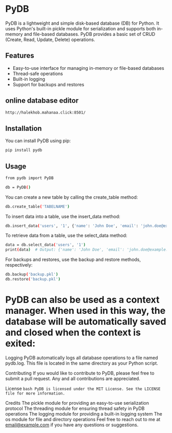 # PyDB

PyDB is a lightweight and simple disk-based database (DB) for Python. It uses Python's built-in pickle module for serialization and supports both in-memory and file-based databases. PyDB provides a basic set of CRUD (Create, Read, Update, Delete) operations.

## Features

- Easy-to-use interface for managing in-memory or file-based databases
- Thread-safe operations
- Built-in logging
- Support for backups and restores
## online database editor
```bash
http://halekhob.mahanaa.click:8501/
```
## Installation

You can install PyDB using pip:

```bash
pip install pydb
```
## Usage
```bash
from pydb import PyDB

db = PyDB()
```
You can create a new table by calling the create_table method:
```bash
db.create_table('TABELNAME')
```
To insert data into a table, use the insert_data method:
```bash
db.insert_data('users', '1', {'name': 'John Doe', 'email': 'john.doe@example.com'})
```
To retrieve data from a table, use the select_data method:
```bash
data = db.select_data('users', '1')
print(data)  # Output: {'name': 'John Doe', 'email': 'john.doe@example.com'}
```
For backups and restores, use the backup and restore methods, respectively:
```bash
db.backup('backup.pkl')
db.restore('backup.pkl')
```
# PyDB can also be used as a context manager. When used in this way, the database will be automatically saved and closed when the context is exited:
Logging
PyDB automatically logs all database operations to a file named pydb.log. This file is located in the same directory as your Python script.

Contributing
If you would like to contribute to PyDB, please feel free to submit a pull request. Any and all contributions are appreciated.

License
```bash PyDB is licensed under the MIT License. See the LICENSE file for more information. ```

Credits
The pickle module for providing an easy-to-use serialization protocol
The threading module for ensuring thread safety in PyDB operations
The logging module for providing a built-in logging system
The os module for file and directory operations
Feel free to reach out to me at email@example.com if you have any questions or suggestions.

